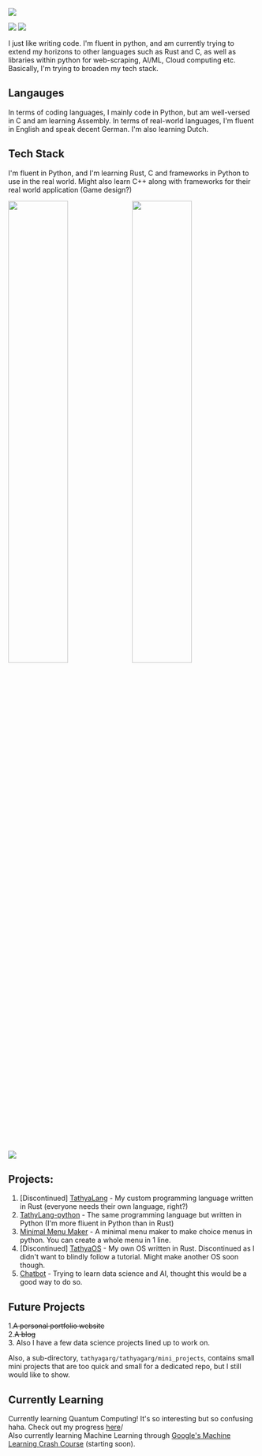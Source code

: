 ![](https://capsule-render.vercel.app/api?type=waving&color=gradient&text=%20Hi,%20I%27m%20Tathya%20&height=300&fontSize=100)

![](https://komarev.com/ghpvc/?username=tathyagarg)
![](https://img.shields.io/badge/Ubuntu-E95420?style=for-the-badge&logo=ubuntu&logoColor=white)

I just like writing code. I'm fluent in python, and am currently trying to extend my horizons to other languages such as Rust and C, as well as libraries within python for web-scraping, AI/ML, Cloud computing etc. Basically, I'm trying to broaden my tech stack.

## Langauges
In terms of coding languages, I mainly code in Python, but am well-versed in C and am learning Assembly.
In terms of real-world languages, I'm fluent in English and speak decent German. I'm also learning Dutch.

## Tech Stack
I'm fluent in Python, and I'm learning Rust, C and frameworks in Python to use in the real world. Might also learn C++ along with frameworks for their real world application (Game design?)
<p float="left">
<img width="49%" src="https://streak-stats.demolab.com/?user=tathyagarg&theme=prussian">
<img width="49%" src="https://github-readme-activity-graph.vercel.app/graph?username=tathyagarg&theme=vue">
</p>

![](https://github-profile-trophy.vercel.app/?username=tathyagarg&theme=nord)

## Projects:
1. [Discontinued] [TathyaLang](https://github.com/tathyagarg/TathyaLang) - My custom programming language written in Rust (everyone needs their own language, right?)
2. [TathyLang-python](https://github.com/TathyaLang/TathyaLang-python) - The same programming language but written in Python (I'm more fliuent in Python than in Rust)
3. [Minimal Menu Maker](https://github.com/tathyagarg/min-menu-maker) - A minimal menu maker to make choice menus in python. You can create a whole menu in 1 line.
4. [Discontinued] [TathyaOS](https://github.com/tathyagarg/TutorialOS) - My own OS written in Rust. Discontinued as I didn't want to blindly follow a tutorial. Might make another OS soon though.
5. [Chatbot](https://github.com/tathyagarg/chatbot) - Trying to learn data science and AI, thought this would be a good way to do so.

## Future Projects
1.~~A personal portfolio website~~\
2.~~A blog~~\
3. Also I have a few data science projects lined up to work on.

Also, a sub-directory, `tathyagarg/tathyagarg/mini_projects`, contains small mini projects that are too quick and small for a dedicated repo, but I still would like to show.

## Currently Learning
Currently learning Quantum Computing! It's so interesting but so confusing haha. Check out my progress [here](https://github.com/tathyagarg/quantum_computing)/\
Also currently learning Machine Learning through [Google's Machine Learning Crash Course](https://developers.google.com/machine-learning/crash-course) (starting soon).
